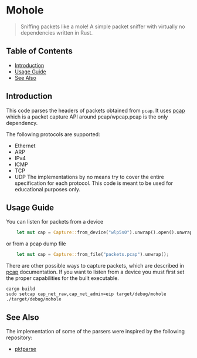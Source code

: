 # Mohole
> Sniffing packets like a mole! A simple packet sniffer with virtually no dependencies written in Rust.


## Table of Contents
- [Introduction](#Introduction)
- [Usage Guide](#Usage-Guide)
- [See Also](#see-also)

## Introduction
This code parses the headers of packets obtained from `pcap`. It uses [pcap](https://crates.io/crates/pcap) which is a packet capture API around pcap/wpcap.pcap is the only dependency.

The following protocols are supported:
* Ethernet
* ARP
* IPv4
* ICMP
* TCP
* UDP
The implementations by no means try to cover the entire specification for each protocol. This code is meant to be used for educational purposes only.

## Usage Guide
You can listen for packets from a device
```rust
    let mut cap = Capture::from_device("wlp5s0").unwrap().open().unwrap();
```
or from a pcap dump file
```rust
    let mut cap = Capture::from_file("packets.pcap").unwrap();
```
There are other possible ways to capture packets, which are described in [pcap](https://crates.io/crates/pcap) documentation.
If you want to listen from a device you must first set the proper capabilities for the built executable.
```shell
cargo build
sudo setcap cap_net_raw,cap_net_admin=eip target/debug/mohole
./target/debug/mohole
```

## See Also
The implementation of some of the parsers were inspired by the following repository:
* [pktparse](https://github.com/bestouff/pktparse-rs)

